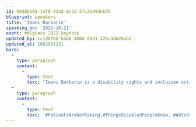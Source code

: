 ```yaml
---
id: 00d8bb01-14f0-433d-8c2d-5fc2bd9deb7b
blueprint: speakers
title: 'Imani Barbarin'
speaking_on: '2022-10-21'
event: mblgtacc-2022-keynote
updated_by: cc1d6f85-bab6-480d-8bd1-226c3d628cb2
updated_at: 1662081131
bard:
  -
    type: paragraph
    content:
      -
        type: text
        text: "Imani Barbarin is a disability rights and inclusion activist and speaker who uses her voice and social media platforms to create conversations engaging the disability community. Born with cerebral palsy, Imani often writes and uses her platform to speak from the perspective of a disabled black woman. \_In the last few years she has created over a dozen trending hashtags that allow disabled folk the opportunity to have their perspectives heard while forcing the world to take notice. "
  -
    type: paragraph
    content:
      -
        type: text
        text: '#PatientsAreNotFaking,#ThingsDisabledPeopleKnow, #AbledsAreWeird and others each provide a window into disabled life while forming community.Imani is from the Philadelphia area and holds a Masters in Global Communications from the American University of Paris, her published works include those in Forbes, Rewire, Healthline, BitchMedia and more. She runs the blog CrutchesAndSpice.com and a podcast of the same name. She currently serves as the communications director for a nonproﬁt in Pennsylvania.'
---
```

